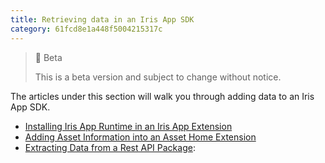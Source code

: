 ```yaml
---
title: Retrieving data in an Iris App SDK
category: 61fcd8e1a448f5004215317c
---
```


> 🚧 Beta
> 
> This is a beta version and subject to change without notice.

The articles under this section will walk you through adding data to an Iris App SDK.

- [Installing Iris App Runtime in an Iris App Extension](https://developers.trackunit.com/docs/iris-app-runtime)
- [Adding Asset Information into an Asset Home Extension](https://developers.trackunit.com/docs/adding-asset-information-into-an-asset-home-extension)
- [Extracting Data from a Rest API Package](https://developers.trackunit.com/docs/extracting-data):
